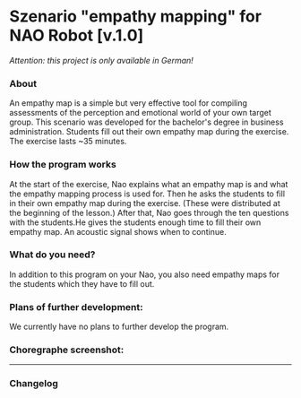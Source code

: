 # Szenario "empathy mapping" for NAO Robot [v.1.0]
*Attention: this project is only available in German!*<br>

### About

An empathy map is a simple but very effective tool for compiling assessments 
of the perception and emotional world of your own target group.
This scenario was developed for the bachelor's degree in business administration.
Students fill out their own empathy map during the exercise. The exercise lasts ~35 minutes.

### How the program works

At the start of the exercise, Nao explains what an empathy map is and what the empathy mapping process is used for.
Then he asks the students to fill in their own empathy map during the exercise. (These were distributed at the
beginning of the lesson.) After that, Nao goes through the ten questions with the students.He gives the students 
enough time to fill their own empathy map. An acoustic signal shows when to continue.

### What do you need?

In addition to this program on your Nao, you also need empathy maps for the students which they have to fill out.

### Plans of further development:

We currently have no plans to further develop the program.

### Choregraphe screenshot:

---

### Changelog
